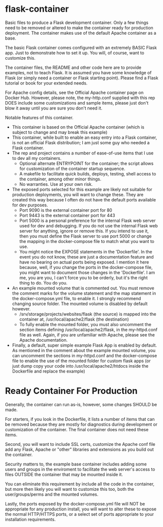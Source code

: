 # flask-container
Basic files to produce a Flask development container. Only a few things need to be removed or altered to make the container ready for production deployment. The container makes use of the default Apache container as a base.

The basic Flask container comes configured with an extremely BASIC Flask app. Just to demonstrate how to set it up. You will, of course, want to customize this.

The container files, the README and other code here are to provide examples, not to teach Flask. It is assumed you have some knowledge of Flask (or simply need a container or Flask starting point). Please find a Flask tutorial or book for your extended needs.

For Apache config details, see the Official Apache container page on Docker Hub. However, please note, the my-http.conf supplied with this rep DOES include some customizations and sample items, please just don't blow it away until you are sure you don't need it.

Notable features of this container.
- This container is based on the Official Apache container (which is subject to change and may break this example)
- This container, while built to enable an easy entry into a Flask container, is not an official Flask distribution; I am just some guy who needed a Flask container.
- The rep and project contains a number of ease-of-use items that I use to dev all my containers.
  - Optional alternate ENTRYPOINT for the container; the script allows for customization of the container startup sequence.
  - A makefile to facilitate quick builds, deploys, testing, shell access to the container, among other minor things.
  - No warranties. Use at your own risk.
- The exposed ports selected for this example are likely not suitable for production deployments, you will want to change these. They are created this way because I often do not have the default ports available for dev purposes.
  - Port 9090 is the external container port for 80
  - Port 9443 is the external container port for 443
  - Port 5000 is a personal preference for the internal Flask web server used for dev and debugging. If you do not use the internal Flask web server for anything, ignore or remove this. If you intend to use it, then you must define the Flask server to use port 5000 or change the mapping in the docker-compose file to match what you want to use.
  - You might notice the EXPOSE statements in the 'Dockerfile'. In the event you do not know, these are just a documentation feature and have no bearing on actual ports being exposed. I mention it here because, well, if you change the ports in the docker-compose file, you might want to document those changes in the 'Dockerfile'. I am me, you are you, I can't force you to be orderly, but it's the right thing to do. You do you.
- An example mounted volume that is commented out. You must remove the comment marks for the volume statement and the map statement in the docker-compose.yml file, to enable it. I strongly recommend changing source folder. The mounted volume is disabled by default however.
  - /srv/storage/projects/websites/flask (the source) is mapped into the container at, /usr/local/apache2/flask (the destination)
  - To fully enable the mounted folder, you must also uncomment the section items defining /usr/local/apache2/flask, in the my-httpd.conf file as well. Again, if you are unfamiliar with Apache, please see the Apache documentation.
- Finally, a default, super simple example Flask App is enabled by default. As mentioned in the comment about the example mounted volume, you can uncomment the sections in my-httpd.conf and the docker-compose file to enable the use of the mounted folder for custom flask apps (or just dump copy your code into /usr/local/apache2/htdocs inside the Dockerfile and replace the example)

Ready Container For Production
==============================
Generally, the container can run as-is, however, some changes SHOULD be made.

For starters, if you look in the Dockerfile, it lists a number of items that can be removed because they are mostly for diagnostics during development or customization of the container. The final container does not need these items.

Second, you will want to include SSL certs, customize the Apache conf file add any Flask, Apache or "other" libraries and extensions as you build out the container.

Security matters to, the example base container includes adding some users and groups in the enviroment to facilitate the web server's access to files OUTSIDE the container that may be mounted inside it.

You can eliminate this requirement by include all the code in the container, but more then likely you will want to customize this too, both the user/groups/perms and the mounted volumes.

Lastly, the ports exposed by the docker-compose.yml file will NOT be appropriate for any production install, you will want to alter these to expose the normal HTTP/HTTPS ports, or a select set of ports appropriate to your installation requirements.

